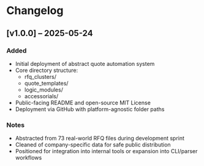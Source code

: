 # Changelog

## [v1.0.0] – 2025-05-24

### Added
- Initial deployment of abstract quote automation system
- Core directory structure:
  - rfq_clusters/
  - quote_templates/
  - logic_modules/
  - accessorials/
- Public-facing README and open-source MIT License
- Deployment via GitHub with platform-agnostic folder paths

### Notes
- Abstracted from 73 real-world RFQ files during development sprint
- Cleaned of company-specific data for safe public distribution
- Positioned for integration into internal tools or expansion into CLI/parser workflows
